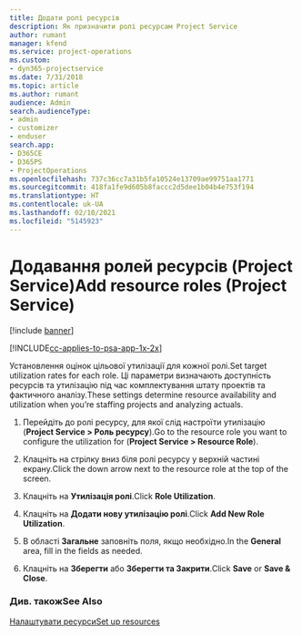 ```yaml
---
title: Додати ролі ресурсів
description: Як призначити ролі ресурсам Project Service
author: rumant
manager: kfend
ms.service: project-operations
ms.custom:
- dyn365-projectservice
ms.date: 7/31/2018
ms.topic: article
ms.author: rumant
audience: Admin
search.audienceType:
- admin
- customizer
- enduser
search.app:
- D365CE
- D365PS
- ProjectOperations
ms.openlocfilehash: 737c36cc7a31b5fa10524e13709ae99751aa1771
ms.sourcegitcommit: 418fa1fe9d605b8faccc2d5dee1b04b4e753f194
ms.translationtype: HT
ms.contentlocale: uk-UA
ms.lasthandoff: 02/10/2021
ms.locfileid: "5145923"
---
```

# <a name="add-resource-roles-project-service"></a><span data-ttu-id="b6fce-103">Додавання ролей ресурсів (Project Service)</span><span class="sxs-lookup"><span data-stu-id="b6fce-103">Add resource roles (Project Service)</span></span>

[!include [banner](../includes/psa-now-project-operations.md)]

[!INCLUDE[cc-applies-to-psa-app-1x-2x](../includes/cc-applies-to-psa-app-1x-2x.md)]

<span data-ttu-id="b6fce-104">Установлення оцінок цільової утилізації для кожної ролі.</span><span class="sxs-lookup"><span data-stu-id="b6fce-104">Set target utilization rates for each role.</span></span> <span data-ttu-id="b6fce-105">Ці параметри визначають доступність ресурсів та утилізацію під час комплектування штату проектів та фактичного аналізу.</span><span class="sxs-lookup"><span data-stu-id="b6fce-105">These settings determine resource availability and utilization when you’re staffing projects and analyzing actuals.</span></span>  
  
1.  <span data-ttu-id="b6fce-106">Перейдіть до ролі ресурсу, для якої слід настроїти утилізацію (**Project Service > Роль ресурсу**).</span><span class="sxs-lookup"><span data-stu-id="b6fce-106">Go to the resource role you want to configure the utilization for (**Project Service > Resource Role**).</span></span>  
  
2.  <span data-ttu-id="b6fce-107">Клацніть на стрілку вниз біля ролі ресурсу у верхній частині екрану.</span><span class="sxs-lookup"><span data-stu-id="b6fce-107">Click the down arrow next to the resource role at the top of the screen.</span></span>  
  
3.  <span data-ttu-id="b6fce-108">Клацніть на **Утилізація ролі**.</span><span class="sxs-lookup"><span data-stu-id="b6fce-108">Click **Role Utilization**.</span></span>  
  
4.  <span data-ttu-id="b6fce-109">Клацніть на **Додати нову утилізацію ролі**.</span><span class="sxs-lookup"><span data-stu-id="b6fce-109">Click **Add New Role Utilization**.</span></span>  
  
5.  <span data-ttu-id="b6fce-110">В області **Загальне** заповніть поля, якщо необхідно.</span><span class="sxs-lookup"><span data-stu-id="b6fce-110">In the **General** area, fill in the fields as needed.</span></span>  
  
6.  <span data-ttu-id="b6fce-111">Клацніть на **Зберегти** або **Зберегти та Закрити**.</span><span class="sxs-lookup"><span data-stu-id="b6fce-111">Click **Save** or **Save & Close**.</span></span>  
  
### <a name="see-also"></a><span data-ttu-id="b6fce-112">Див. також</span><span class="sxs-lookup"><span data-stu-id="b6fce-112">See Also</span></span>  
 [<span data-ttu-id="b6fce-113">Налаштувати ресурси</span><span class="sxs-lookup"><span data-stu-id="b6fce-113">Set up resources</span></span>](../psa/set-up-resources.md)
